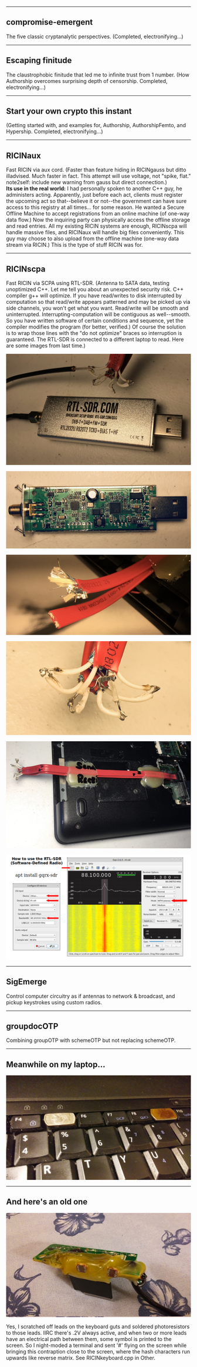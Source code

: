 <!--
Projects upcoming on a need-to-show basis.
-->



--------------------------------------------------------------------------------
## compromise-emergent
The five classic cryptanalytic perspectives. (Completed, electronifying...)

--------------------------------------------------------------------------------
## Escaping finitude
The claustrophobic finitude that led me to infinite trust from 1 number. (How Authorship overcomes surprising depth of censorship. Completed, electronifying...)

--------------------------------------------------------------------------------
## Start your own crypto this instant
(Getting started with, and examples for, Authorship, AuthorshipFemto, and Hypership. Completed, electronifying...)

--------------------------------------------------------------------------------
## RICINaux
Fast RICIN via aux cord. (Faster than feature hiding in RICINgauss but ditto illadvised. Much faster in fact. This attempt will use voltage, not "spike, flat." note2self: include new warning from gauss but direct connection.)  
**Its use in the real world:** I had personally spoken to another C++ guy, he administers acting. Apparently, just before each act, clients must register the upcoming act so that--believe it or not--the government can have sure access to this registry at all times... for some reason. He wanted a Secure Offline Machine to accept registrations from an online machine (of one-way data flow.) Now the inquiring party can physically access the offline storage and read entries. All my existing RICIN systems are enough, RICINscpa will handle massive files, and RICINaux will handle big files conveniently. This guy may choose to also upload from the offline machine (one-way data stream via RICIN.) This is the type of stuff RICIN was for.

--------------------------------------------------------------------------------
## RICINscpa
Fast RICIN via SCPA using RTL-SDR. (Antenna to SATA data, testing unoptimized C++. Let me tell you about an unexpected security risk. C++ compiler g++ will optimize. If you have read/writes to disk interrupted by computation so that read/write appears patterned and may be picked up via side channels, you won't get what you want. Read/write will be smooth and uninterrupted. Interrupting-computation will be contiguous as well--smooth. So you have written software of certain conditions and sequence, yet the compiler modifies the program (for better, verified.) Of course the solution is to wrap those lines with the "do not optimize" braces so interruption is guaranteed. The RTL-SDR is connected to a different laptop to read. Here are some images from last time.)

<p align="center">
  <img src="https://github.com/compromise-evident/WhatNext/blob/main/Other/RTL-SDR.jpeg">
</p>

<p align="center">
  <img src="https://github.com/compromise-evident/WhatNext/blob/main/Other/RTL-SDR%20inside.jpeg">
</p>

<p align="center">
  <img src="https://github.com/compromise-evident/WhatNext/blob/main/Other/Serial%20ATA%20data%20cable.jpeg">
</p>

<p align="center">
  <img src="https://github.com/compromise-evident/WhatNext/blob/main/Other/Probing%20port%20(works%20fine).jpeg">
</p>

<p align="center">
  <img src="https://github.com/compromise-evident/WhatNext/blob/main/Other/SATA%20data%20Side%20Channel.jpeg">
</p>

<p align="center">
  <img src="https://github.com/compromise-evident/WhatNext/blob/main/Other/RTL-SDR%20on%20GNU%2BLinux.png">
</p>

--------------------------------------------------------------------------------
## SigEmerge
Control computer circuitry as if antennas to network & broadcast, and pickup keystrokes using custom radios.

--------------------------------------------------------------------------------
## groupdocOTP
Combining groupOTP with schemeOTP but not replacing schemeOTP.

--------------------------------------------------------------------------------
## Meanwhile on my laptop...

<p align="center">
  <img src="https://github.com/compromise-evident/WhatNext/blob/main/Other/Meanwhile.jpg">
</p>

--------------------------------------------------------------------------------
## And here's an old one

<p align="center">
  <img src="https://github.com/compromise-evident/WhatNext/blob/main/Other/RICINkeyboard.jpg">
</p>

Yes, I scratched off leads on the keyboard guts and soldered photoresistors to those leads. IIRC there's .2V always active, and when two or more leads have an electrical path between them, some symbol is printed to the screen. So I night-moded a terminal and sent '#' flying on the screen while bringing this contraption close to the screen, where the hash characters run upwards like reverse matrix. See RICINkeyboard.cpp in Other.
